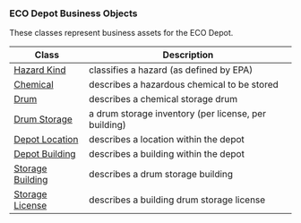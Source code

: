 ### ECO Depot Business Objects

These classes represent business assets for the ECO Depot.

| **Class** | **Description** |
| --------- | --------------- |
| [Hazard Kind](HazardKind.hoot#L9) | classifies a hazard (as defined by EPA) |
| [Chemical](Chemical.hoot#L9) | describes a hazardous chemical to be stored |
| [Drum](Drum.hoot#L9) | describes a chemical storage drum |
| [Drum Storage](DrumStorage.hoot#L9) | a drum storage inventory (per license, per building) |
| [Depot Location](DepotLocation.hoot#L9) | describes a location within the depot |
| [Depot Building](DepotBuilding.hoot#L9) | describes a building within the depot |
| [Storage Building](StorageBuilding.hoot#L9) | describes a drum storage building |
| [Storage License](StorageLicense.hoot#L9) | describes a building drum storage license |
